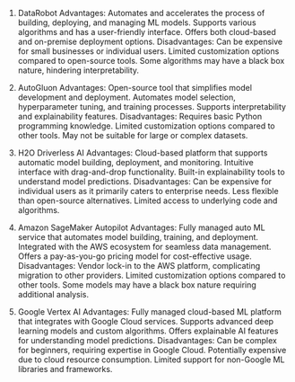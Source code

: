 1. DataRobot
    Advantages:
        Automates and accelerates the process of building, deploying, and managing ML models.
        Supports various algorithms and has a user-friendly interface.
        Offers both cloud-based and on-premise deployment options.
    Disadvantages:
        Can be expensive for small businesses or individual users.
        Limited customization options compared to open-source tools.
        Some algorithms may have a black box nature, hindering interpretability.

2. AutoGluon
    Advantages:
        Open-source tool that simplifies model development and deployment.
        Automates model selection, hyperparameter tuning, and training processes.
        Supports interpretability and explainability features.
    Disadvantages:
        Requires basic Python programming knowledge.
        Limited customization options compared to other tools.
        May not be suitable for large or complex datasets.

3. H2O Driverless AI
    Advantages:
        Cloud-based platform that supports automatic model building, deployment, and monitoring.
        Intuitive interface with drag-and-drop functionality.
        Built-in explainability tools to understand model predictions.
    Disadvantages:
        Can be expensive for individual users as it primarily caters to enterprise needs.
        Less flexible than open-source alternatives.
        Limited access to underlying code and algorithms.

4. Amazon SageMaker Autopilot
    Advantages:
        Fully managed auto ML service that automates model building, training, and deployment.
        Integrated with the AWS ecosystem for seamless data management.
        Offers a pay-as-you-go pricing model for cost-effective usage.
    Disadvantages:
        Vendor lock-in to the AWS platform, complicating migration to other providers.
        Limited customization options compared to other tools.
        Some models may have a black box nature requiring additional analysis.

5. Google Vertex AI
    Advantages:
        Fully managed cloud-based ML platform that integrates with Google Cloud services.
        Supports advanced deep learning models and custom algorithms.
        Offers explainable AI features for understanding model predictions.
    Disadvantages:
        Can be complex for beginners, requiring expertise in Google Cloud.
        Potentially expensive due to cloud resource consumption.
        Limited support for non-Google ML libraries and frameworks.